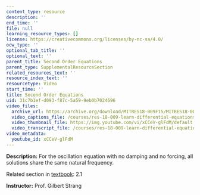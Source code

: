 ```yaml
---
content_type: resource
description: ''
end_time: ''
file: null
learning_resource_types: []
license: https://creativecommons.org/licenses/by-nc-sa/4.0/
ocw_type: ''
optional_tab_title: ''
optional_text: ''
parent_title: Second Order Equations
parent_type: SupplementalResourceSection
related_resources_text: ''
resource_index_text: ''
resourcetype: Video
start_time: ''
title: Second Order Equations
uid: 31c7b1ef-d093-f87c-5a59-9eb0b7024696
video_files:
  archive_url: https://archive.org/download/MITRES18-009F15/MITRES18-009F15_2_1_Second_Order_Equations_300k.mp4
  video_captions_file: /courses/res-18-009-learn-differential-equations-up-close-with-gilbert-strang-and-cleve-moler-fall-2015/fc3532baeb86515dade009dead62b99a_xCCeV-glFdM.vtt
  video_thumbnail_file: https://img.youtube.com/vi/xCCeV-glFdM/default.jpg
  video_transcript_file: /courses/res-18-009-learn-differential-equations-up-close-with-gilbert-strang-and-cleve-moler-fall-2015/31630ba33ed3d4ae9d21a842a7b0d305_xCCeV-glFdM.pdf
video_metadata:
  youtube_id: xCCeV-glFdM
---
```


**Description:** For the oscillation equation with no damping and no forcing, all solutions share the same natural frequency.

Related section in [textbook](http://www-math.mit.edu/~gs/dela/): 2.1

**Instructor:** Prof. Gilbert Strang

